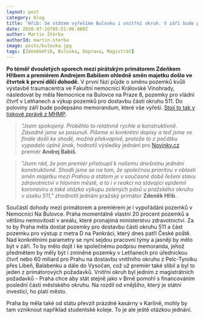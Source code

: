 ```yaml
---
layout: post
category: blog
title: 'Hřib: Se státem vyřešíme Bulovku i vnitřní okruh. V září bude podepsáno memorandum'
date: 2020-07-16T05:51:00.000Z
author: Martin Štěrba
authorId: martin.sterba
image: posts/bulovka.jpg
tags: [ZdeněkHřib, Bulovka, Doprava, Magistrát]
---
```


**Po téměř dvouletých sporech mezi pirátským primátorem Zdeňkem Hřibem a premiérem Andrejem Babišem ohledně směn majetku došlo ve čtvrtek k první dílčí dohodě.** V první fázi půjde o směnu pozemků kvůli výstavbě traumacentra ve Fakultní nemocnici Královské Vinohrady, následovat by měla Nemocnice na Bulovce na Praze 8, pozemky pro vládní čtvrť v Letňanech a výkup pozemků pro dostavbu části okruhu 511. Do poloviny září bude podepsáno memorandum, které vše vyřeší. [Stojí to tak v tiskové zprávě z MHMP](https://www.praha.eu/jnp/cz/o_meste/magistrat/tiskovy_servis/tiskove_zpravy/prioritou_je_rozvoj_nemocnic_na_uzemi.html).

> *"Jsem spokojený. Proběhlo to relativně rychle a konstruktivně. Zásadně jsme se posunuli. Píšeme si konkrétní dopisy a teď jsme ve finále došli ke shodě, možná překvapivě, protože to z počátku vypadalo úplně jinak,* hodnotil výsledky jednání pro [Novinky.cz](https://www.novinky.cz/domaci/clanek/uhlavni-nepratele-se-sesli-mezi-babisem-a-hribem-pomalu-taji-ledy-40330710) premiér **Andrej Babiš**.

> *"Jsem rád, že pan premiér přistoupil k našemu dnešnímu jednání konstruktivně. Shodli jsme se na tom, že společnou prioritou v oblasti směn majetku mezi Prahou a státem je v současné době řešení stavu zdravotnictví v hlavním městě, a to i v reakci na stávající epidemii koronaviru a také otázka výkupu zelených pásů u pražského okruhu v úseku 511,"* zhodnotil jednání pražský primátor **Zdeněk Hřib**.

Součástí dohody mezi primátorem a premiérem je i vypořádání pozemků v Nemocnici Na Bulovce. Praha momentálně vlastní 20 procent pozemků a většinu nemovitostí v areálu, které pronajímá ministerstvu zdravotnictví. Za to by Praha měla dostat pozemky pro dostavbu části okruhu 511 a část pozemku pro výstup z metra D na Pankráci, který dnes patří České poště. Nad konkrétními parametry se nyní sejdou pracovní týmy a jasněji by mělo být v září. To by mělo dojít i ke společnému podpisu memoranda, jehož předmětem by měly být i zmíněné pozemky v Letňanech pro úřednickou čtvrť nebo 60 miliard pro Prahu na dostavbu vnitřního okruhu z Pelc-Tyrolku přes Libeň, Balabenku a dále do Vysočan, což už premiér také slíbil a byl to jeden z primátorových požadavků. Vnitřní okruh byl jedním z magistrátních požadavků - Praha chce aby stát stejně jako v Brně pomohl s financováním poslední části městského okruhu. Na rozdíl od vnějšího, který je státní investicí, ho platí město.

Praha by měla také od státu převzít prázdné kasárny v Karlíně, mohly by tam vzniknout například studentské koleje. To je ale ještě otázkou jednání.



